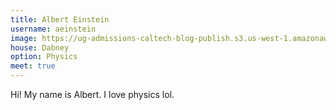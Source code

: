 ```yaml
---
title: Albert Einstein 
username: aeinstein 
image: https://ug-admissions-caltech-blog-publish.s3.us-west-1.amazonaws.com/profile_pics/albert-einstein-gettyimages-123395987.jpg
house: Dabney 
option: Physics
meet: true
---
```


Hi! My name is Albert. I love physics lol. 